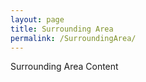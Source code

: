 ```yaml
---
layout: page
title: Surrounding Area
permalink: /SurroundingArea/
---
```


Surrounding Area Content




